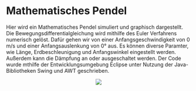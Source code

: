 # Mathematisches Pendel

Hier wird ein Mathematisches Pendel simuliert und graphisch dargestellt. 
Die Bewegungsdifferentialgleichung wird mithilfe des Euler Verfahrens numerisch gelöst. Dafür gehen wir von einer Anfangsgeschwindigkeit von 0 m/s und einer Anfangsauslenkung von 0° aus. 
Es können diverse Paramter, wie Länge, Erdbeschleunigung und Anfangswinkel eingestellt werden. Außerdem kann die Dämpfung an oder ausgeschaltet werden. 
Der Code wurde mthilfe der Entwicklungsumgebung Eclipse unter Nutzung der Java-Bibliotheken Swing und AWT geschrieben.

<p align="center">
  <img src="https://user-images.githubusercontent.com/69305541/147875388-2de142d5-10b0-4325-a5d9-1f5af5b96cf7.png" />
</p>
